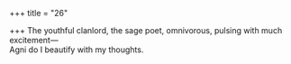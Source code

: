 +++
title = "26"

+++
The youthful clanlord, the sage poet, omnivorous, pulsing with much  excitement—  
Agni do I beautify with my thoughts.  